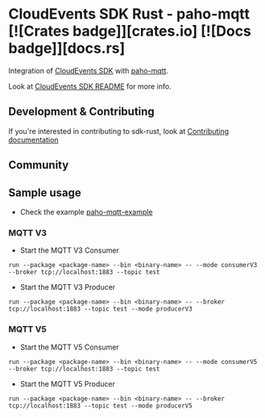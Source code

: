 # CloudEvents SDK Rust - paho-mqtt [![Crates badge]][crates.io] [![Docs badge]][docs.rs]

Integration of [CloudEvents SDK](https://github.com/cloudevents/sdk-rust/) with [paho-mqtt](https://www.eclipse.org/paho/).

Look at [CloudEvents SDK README](https://github.com/cloudevents/sdk-rust/) for more info.

## Development & Contributing

If you're interested in contributing to sdk-rust, look at [Contributing documentation](../CONTRIBUTING.md)

## Community

## Sample usage

- Check the example [paho-mqtt-example](../example-projects/paho-mqtt-example)

### MQTT V3
- Start the MQTT V3 Consumer

```
run --package <package-name> --bin <binary-name> -- --mode consumerV3 --broker tcp://localhost:1883 --topic test
```

- Start the MQTT V3 Producer

```
run --package <package-name> --bin <binary-name> -- --broker tcp://localhost:1883 --topic test --mode producerV3
```

### MQTT V5
- Start the MQTT V5 Consumer

```
run --package <package-name> --bin <binary-name> -- --mode consumerV5 --broker tcp://localhost:1883 --topic test
```

- Start the MQTT V5 Producer

```
run --package <package-name> --bin <binary-name> -- --broker tcp://localhost:1883 --topic test --mode producerV5
```

